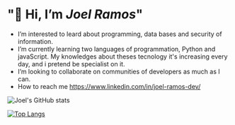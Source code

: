 <h1> "🫡 Hi, I’m <em>Joel Ramos</em>" </h1>   

-  I’m interested to leard about programming, data bases and security of information.
-  I’m currently learning two languages of programmation, Python and javaScript. My knowledges about theses tecnology it's increasing every day, and i pretend be specialist on it.
-  I’m looking to collaborate on communities of developers as much as I can.
-  How to reach me https://www.linkedin.com/in/joel-ramos-dev/

![Joel's GitHub stats](https://github-readme-stats.vercel.app/api?username=Choelramos&show_icons=true&theme=radical)

[![Top Langs](https://github-readme-stats.vercel.app/api/top-langs/?username=Choelramos)](https://github.com/Choelramos/github-readme-stats)
